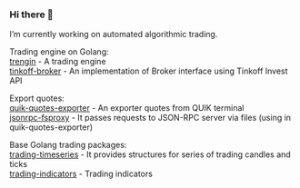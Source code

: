 ### Hi there 👋 

I’m currently working on automated algorithmic trading. 

Trading engine on Golang:\
[trengin](https://github.com/evsamsonov/trengin) - A trading engine\
[tinkoff-broker](https://github.com/evsamsonov/tinkoff-broker) - An implementation of Broker interface using Tinkoff Invest API

Export quotes:\
[quik-quotes-exporter](https://github.com/evsamsonov/quik-quotes-exporter) - An exporter quotes from QUIK terminal\
[jsonrpc-fsproxy](https://github.com/evsamsonov/jsonrpc-fsproxy) - It passes requests to JSON-RPC server via files (using in quik-quotes-exporter)

Base Golang trading packages:\
[trading-timeseries](https://github.com/evsamsonov/trading-timeseries) - It provides structures for series of trading candles and ticks\
[trading-indicators](https://github.com/evsamsonov/trading-indicators) - Trading indicators

<!--
**evsamsonov/evsamsonov** is a ✨ _special_ ✨ repository because its `README.md` (this file) appears on your GitHub profile.

Here are some ideas to get you started:

- 🔭 I’m currently working on ...
- 🌱 I’m currently learning ...
- 👯 I’m looking to collaborate on ...
- 🤔 I’m looking for help with ...
- 💬 Ask me about ...
- 📫 How to reach me: ...
- 😄 Pronouns: ...
- ⚡ Fun fact: ...
-->
